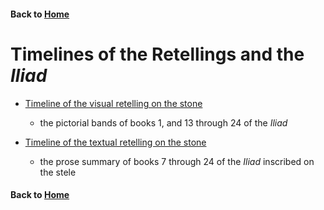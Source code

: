 #### Back to [Home](https://brclar15.github.io/tabulaCapitolina/)


# Timelines of the Retellings and the *Iliad*

- [Timeline of the visual retelling on the stone](tabImagesTL.md)
  - the pictorial bands of books 1, and 13 through 24 of the *Iliad*

- [Timeline of the textual retelling on the stone](tabTextTL.md)
  - the prose summary of books 7 through 24 of the *Iliad* inscribed on the stele




#### Back to [Home](https://brclar15.github.io/tabulaCapitolina/)
